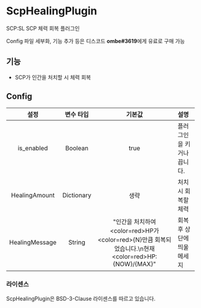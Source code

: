 # ScpHealingPlugin

SCP:SL SCP 체력 회복 플러그인

Config 파일 세부화, 기능 추가 등은 디스코드 **ombe#3619**에게 유료로 구매 가능

## 기능

- SCP가 인간을 처치할 시 체력 회복

## Config

|      설정      | 변수 타입  |                                                            기본값                                                             | 설명                       |
| :------------: | :--------: | :---------------------------------------------------------------------------------------------------------------------------: | :------------------------- |
|   is_enabled   |  Boolean   |                                                             true                                                              | 플러그인을 키거나 끕니다.  |
| HealingAmount  | Dictionary |                                                             생략                                                              | 처치 시 회복할 체력        |
| HealingMessage |   String   | "인간을 처치하여 <color=red>HP</color>가 <color=red>{N}</color>만큼 회복되었습니다.\n현재 <color=red>HP</color>: {NOW}/{MAX}" | 회복 후 상단에 띄울 메세지 |

### 라이센스

ScpHealingPlugin은 BSD-3-Clause 라이센스를 따르고 있습니다.
